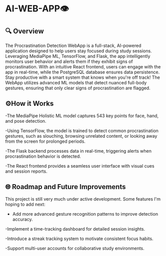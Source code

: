 # AI-WEB-APP👁️
## 🔍 Overview
The Procrastination Detection WebApp is a full-stack, AI-powered application designed to help users stay focused during study sessions. Leveraging MediaPipe ML, TensorFlow, and Flask, the app intelligently monitors user behavior and alerts them if they exhibit signs of procrastination. With an intuitive React frontend, users can engage with the app in real-time, while the PostgreSQL database ensures data persistence. Stay productive with a smart system that knows when you're off track! The WebApp utilizes advanced ML models that detect nuanced full-body gestures, ensuring that only clear signs of procrastination are flagged.




## ⚙️How it Works
-The MediaPipe Holistic ML model captures 543 key points for face, hand, and pose detection.

-Using TensorFlow, the model is trained to detect common procrastination gestures, such as slouching, browsing unrelated content, or looking away from the screen for prolonged periods.

-The Flask backend processes data in real-time, triggering alerts when procrastination behavior is detected.

-The React frontend provides a seamless user interface with visual cues and session reports.

## 🌐 Roadmap and Future Improvements
This project is still very much under active development. Some features I'm hoping to add next:

- Add more advanced gesture recognition patterns to improve detection accuracy.

-Implement a time-tracking dashboard for detailed session insights.

-Introduce a streak tracking system to motivate consistent focus habits.

-Support multi-user accounts for collaborative study environments.
